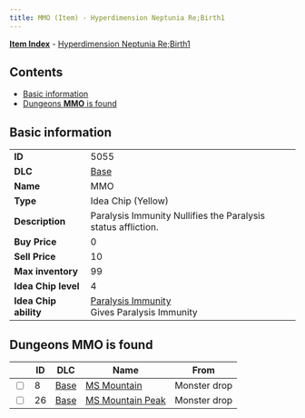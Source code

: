 ```yaml
---
title: MMO (Item) - Hyperdimension Neptunia Re;Birth1
---
```


[**Item Index**](/neptunia/rb1/item/index.html) - [Hyperdimension Neptunia Re;Birth1](/neptunia/rb1)

## Contents

- [Basic information](#basic-information)
- [Dungeons **MMO** is found](#dungeons-mmo-is-found)

## Basic information

|   |   |
| -- | -- |
| **ID** | 5055 |
| **DLC** | [Base](/neptunia/rb1/dlc/1-base.html) |
| **Name** | MMO |
| **Type** | Idea Chip (Yellow) |
| **Description** | Paralysis Immunity Nullifies the Paralysis status affliction. |
| **Buy Price** | 0 |
| **Sell Price** | 10 |
| **Max inventory** | 99 |
| **Idea Chip level** | 4 |
| **Idea Chip ability** | [Paralysis Immunity](/neptunia/rb1/avatar/1-9554-paralysis-immunity.html)<br />Gives Paralysis Immunity |


## Dungeons **MMO** is found

|    | ID | DLC | Name | From |
| -- | -- | --- | ---- | ---- |
| <input type="checkbox" id="rb1-dungeon-1-8" class="trackbox" /> | 8 | [Base](/neptunia/rb1/dlc/1-base.html) | [MS Mountain](/neptunia/rb1/dungeon/1-8-ms-mountain.html) | Monster drop |
| <input type="checkbox" id="rb1-dungeon-1-26" class="trackbox" /> | 26 | [Base](/neptunia/rb1/dlc/1-base.html) | [MS Mountain Peak](/neptunia/rb1/dungeon/1-26-ms-mountain-peak.html) | Monster drop |
